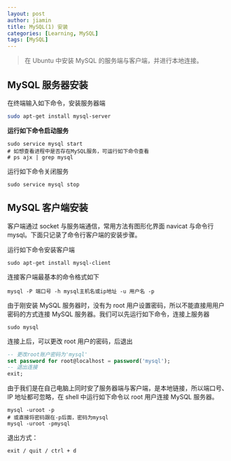 ```yaml
---
layout: post
author: jiamin
title: MySQL(1) 安装
categories: [Learning, MySQL]
tags: [MySQL]
---
```


> 在 Ubuntu 中安装 MySQL 的服务端与客户端，并进行本地连接。

## MySQL 服务器安装

在终端输入如下命令，安装服务器端

```bash
sudo apt-get install mysql-server
```

**运行如下命令启动服务**

```shell
sudo service mysql start
# 如想查看进程中是否存在MySQL服务，可运行如下命令查看
# ps ajx | grep mysql
```

运行如下命令关闭服务

```shell
sudo service mysql stop
```

## MySQL 客户端安装

客户端通过 socket 与服务端通信，常用方法有图形化界面 navicat 与命令行 mysql。下面只记录了命令行客户端的安装步骤。

运行如下命令安装客户端

```shell
sudo apt-get install mysql-client
```

连接客户端最基本的命令格式如下

```shell
mysql -P 端口号 -h mysql主机名或ip地址 -u 用户名 -p
```

由于刚安装 MySQL 服务器时，没有为 root 用户设置密码，所以不能直接用用户密码的方式连接 MySQL 服务器。我们可以先运行如下命令，连接上服务器

```shell
sudo mysql
```

连接上后，可以更改 root 用户的密码，后退出

```sql
-- 更改root账户密码为'mysql'
set password for root@localhost = password('mysql');
-- 退出连接
exit;
```

由于我们是在自己电脑上同时安了服务器端与客户端，是本地链接，所以端口号、IP 地址都可忽略，在 shell 中运行如下命令以 root 用户连接 MySQL 服务器。

```shell
mysql -uroot -p
# 或直接将密码跟在-p后面，密码为mysql
mysql -uroot -pmysql
```

退出方式：

```
exit / quit / ctrl + d
```